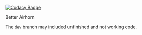 
[![Codacy Badge](https://api.codacy.com/project/badge/Grade/bae5c2eb15a242d099c7e0b431a43a6f)](https://app.codacy.com/app/Clemens-E/better-airhorn?utm_source=github.com&utm_medium=referral&utm_content=Clemens-E/better-airhorn&utm_campaign=Badge_Grade_Dashboard)

Better Airhorn

The `dev` branch may included unfinished and not working code.
